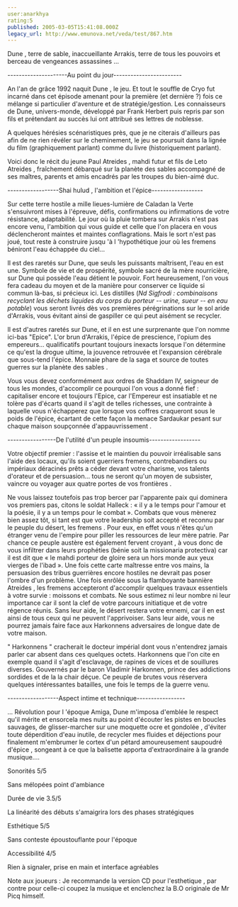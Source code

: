 ```yaml
---
user:anarkhya
rating:5
published: 2005-03-05T15:41:08.000Z
legacy_url: http://www.emunova.net/veda/test/867.htm
---
```

Dune , terre de sable, inaccueillante Arrakis, terre de tous les pouvoirs et berceau de vengeances assassines ...   

  

  

---------------------Au point du jour------------------------  

  

  

An l'an de grâce 1992 naquit Dune , le jeu. Et tout le souffle de Cryo fut incarné dans cet épisode amenant pour la première (et dernière ?) fois ce mélange si particulier d'aventure et de stratégie/gestion. Les connaisseurs de Dune, univers-monde, développé par Frank Herbert puis repris par son fils et prétendant au succès lui ont attribué ses lettres de noblesse.  

A quelques hérésies scénaristiques près, que je ne citerais d'ailleurs pas afin de ne rien révéler sur le cheminement, le jeu se poursuit dans la lignée du film (graphiquement parlant) comme du livre (historiquement parlant).  

Voici donc le récit du jeune Paul Atreides , mahdi futur et fils de Leto Atreides , fraîchement débarqué sur la planète des sables accompagné de ses maîtres, parents et amis encadrés par les troupes du bien-aimé duc.  

  

  

------------------Shai hulud , l'ambition et l'épice------------------  

  

  

Sur cette terre hostile a mille lieues-lumière de Caladan la Verte s'ensuivront mises à l'épreuve, défis, confirmations ou infirmations de votre résistance, adaptabilité. Le jour où la pluie tombera sur Arrakis n'est pas encore venu, l'ambition qui vous guide et celle que l'on placera en vous déclencheront maintes et maintes conflagrations. Mais le sort n'est pas joué, tout reste à construire jusqu 'à l 'hypothétique jour où les fremens béniront l'eau échappée du ciel...  

  

Il est des raretés sur Dune, que seuls les puissants maîtrisent, l'eau en est une. Symbole de vie et de prospérité, symbole sacré de la mère nourricière, sur Dune qui possède l'eau détient le pouvoir. Fort heureusement, l'on vous fera cadeau du moyen et de la manière pour conserver ce liquide si commun là-bas, si précieux ici. Les distilles (_Nd Sigfrodi : combinaisons recyclant les déchets liquides du corps du porteur -- urine, sueur -- en eau potable_) vous seront livrés dès vos premières pérégrinations sur le sol aride d'Arrakis, vous évitant ainsi de gaspiller ce qui peut aisément se recycler.  

  

Il est d'autres raretés sur Dune, et il en est une surprenante que l'on nomme ici-bas "Epice". L'or brun d'Arrakis, l'épice de prescience, l'opium des empereurs... qualificatifs pourtant toujours inexacts lorsque l'on détermine ce qu'est la drogue ultime, la jouvence retrouvée et l'expansion cérébrale que sous-tend l'épice. Monnaie phare de la saga et source de toutes guerres sur la planète des sables .  

Vous vous devez conformément aux ordres de Shaddam IV, seigneur de tous les mondes, d'accomplir ce pourquoi l'on vous a donné fief : capitaliser encore et toujours l'Epice, car l'Empereur est insatiable et ne tolère pas d'écarts quand il s'agit de telles richesses, une contrainte à laquelle vous n'échapperez que lorsque vos coffres craqueront sous le poids de l'épice, écartant de cette façon la menace Sardaukar pesant sur chaque maison soupçonnée d'appauvrissement .  

  

  

-----------------De l'utilité d'un peuple insoumis------------------  

  

  

Votre objectif premier : l'assise et le maintien du pouvoir irréalisable sans l'aide des locaux, qu'ils soient guerriers fremens, contrebandiers ou impériaux déracinés prêts a céder devant votre charisme, vos talents d'orateur et de persuasion... tous ne seront qu'un moyen de subsister, vaincre ou voyager aux quatre portes de vos frontières .  

Ne vous laissez toutefois pas trop bercer par l'apparente paix qui dominera vos premiers pas, citons le soldat Halleck : « il y a le temps pour l'amour et la poésie, il y a un temps pour le combat ». Combats que vous mènerez bien assez tôt, si tant est que votre leadership soit accepté et reconnu par le peuple du désert, les fremens . Pour eux, en effet vous n'êtes qu'un étranger venu de l'empire pour piller les ressources de leur mère patrie. Par chance ce peuple austère est également fervent croyant , à vous donc de vous infiltrer dans leurs prophéties (bénie soit la missionaria protectiva) car il est dit que « le mahdi porteur de gloire sera un hors monde aux yeux vierges de l'ibad ». Une fois cette carte maîtresse entre vos mains, la persuasion des tribus guerrières encore hostiles ne devrait pas poser l'ombre d'un problème. Une fois enrôlée sous la flamboyante bannière Atreides , les fremens accepteront d'accomplir quelques travaux essentiels à votre survie : moissons et combats. Ne sous estimez ni leur nombre ni leur importance car il sont la clef de votre parcours initiatique et de votre régence réunis. Sans leur aide, le désert restera votre ennemi, car il en est ainsi de tous ceux qui ne peuvent l'apprivoiser. Sans leur aide, vous ne pourrez jamais faire face aux Harkonnens adversaires de longue date de votre maison.  

  

" Harkonnens " cracherait le docteur impérial dont vous n'entendrez jamais parler car absent dans ces quelques octets. Harkonnens que l'on cite en exemple quand il s'agit d'esclavage, de rapines de vices et de souillures diverses. Gouvernés par le baron Vladimir Harkonnen, prince des addictions sordides et de la la chair déçue. Ce peuple de brutes vous réservera quelques intéressantes batailles, une fois le temps de la guerre venu.  

  

  

------------------Aspect intime et technique-----------------  

  

  

... Révolution pour l 'époque Amiga, Dune m'imposa d'emblée le respect qu'il mérite et ensorcela mes nuits au point d'écouter les pistes en boucles sauvages, de glisser-marcher sur une moquette ocre et gondolée , d'éviter toute déperdition d'eau inutile, de recycler mes fluides et déjections pour finalement m'embrumer le cortex d'un pétard amoureusement saupoudré d'épice , songeant à ce que la balisette apporta d'extraordinaire à la grande musique....  

  

Sonorités 5/5  

Sans mélopées point d'ambiance  

Durée de vie 3.5/5  

La linéarité des débuts s'amaigrira lors des phases stratégiques   

Esthétique 5/5  

Sans conteste époustouflante pour l'époque  

Accessibilité 4/5  

Rien à signaler, prise en main et interface agréables  

  

  

Note aux joueurs : Je recommande la version CD pour l'esthetique , par contre pour celle-ci coupez la musique et enclenchez la B.O originale de Mr Picq himself.